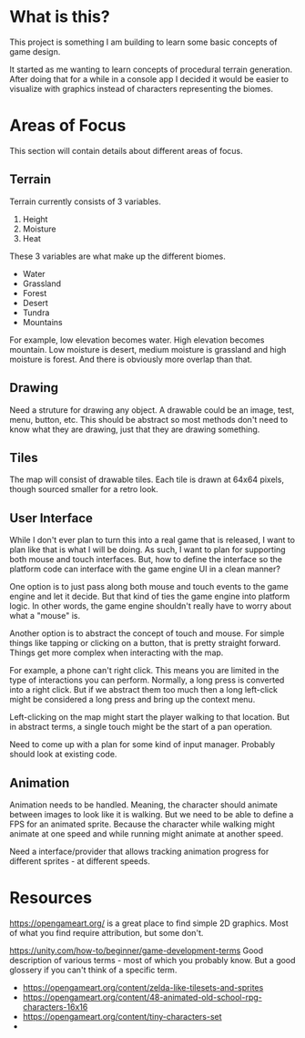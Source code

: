 # What is this?

This project is something I am building to learn some basic concepts of game design.

It started as me wanting to learn concepts of procedural terrain generation. After doing that for a while in a console app I decided it would be easier to visualize with graphics instead of characters representing the biomes.

# Areas of Focus

This section will contain details about different areas of focus.

## Terrain

Terrain currently consists of 3 variables.

1. Height
2. Moisture
3. Heat

These 3 variables are what make up the different biomes.

* Water
* Grassland
* Forest
* Desert
* Tundra
* Mountains

For example, low elevation becomes water. High elevation becomes mountain. Low moisture is desert, medium moisture is grassland and high moisture is forest. And there is obviously more overlap than that.

## Drawing

Need a struture for drawing any object. A drawable could be an image, test, menu, button, etc. This should be abstract so most methods don't need to know what they are drawing, just that they are drawing something.

## Tiles

The map will consist of drawable tiles. Each tile is drawn at 64x64 pixels, though sourced smaller for a retro look.

## User Interface

While I don't ever plan to turn this into a real game that is released, I want to plan like that is what I will be doing. As such, I want to plan for supporting both mouse and touch interfaces. But, how to define the interface so the platform code can interface with the game engine UI in a clean manner?

One option is to just pass along both mouse and touch events to the game engine and let it decide. But that kind of ties the game engine into platform logic. In other words, the game engine shouldn't really have to worry about what a "mouse" is.

Another option is to abstract the concept of touch and mouse. For simple things like tapping or clicking on a button, that is pretty straight forward. Things get more complex when interacting with the map.

For example, a phone can't right click. This means you are limited in the type of interactions you can perform. Normally, a long press is converted into a right click. But if we abstract them too much then a long left-click might be considered a long press and bring up the context menu.

Left-clicking on the map might start the player walking to that location. But in abstract terms, a single touch might be the start of a pan operation.

Need to come up with a plan for some kind of input manager. Probably should look at existing code.

## Animation

Animation needs to be handled. Meaning, the character should animate between images to look like it is walking. But we need to be able to define a FPS for an animated sprite. Because the character while walking might animate at one speed and while running might animate at another speed.

Need a interface/provider that allows tracking animation progress for different sprites - at different speeds.

# Resources

https://opengameart.org/ is a great place to find simple 2D graphics. Most of what you find require attribution, but some don't.

https://unity.com/how-to/beginner/game-development-terms Good description of various terms - most of which you probably know. But a good glossery if you can't think of a specific term.

* https://opengameart.org/content/zelda-like-tilesets-and-sprites
* https://opengameart.org/content/48-animated-old-school-rpg-characters-16x16
* https://opengameart.org/content/tiny-characters-set
* 